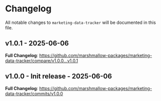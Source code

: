 # Changelog

All notable changes to `marketing-data-tracker` will be documented in this file.

## v1.0.1 - 2025-06-06

**Full Changelog**: https://github.com/marshmallow-packages/marketing-data-tracker/compare/v1.0.0...v1.0.1

## v1.0.0 - Init release - 2025-06-06

**Full Changelog**: https://github.com/marshmallow-packages/marketing-data-tracker/commits/v1.0.0
